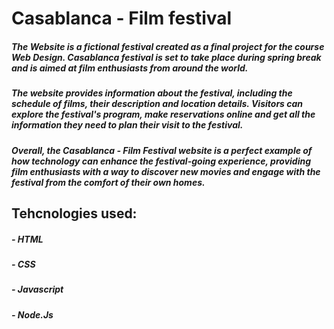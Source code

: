 <h1>      Casablanca - Film festival
<h5>     The Website is a fictional festival created as a final project for the course Web Design. Casablanca festival is set to take place during spring break and is aimed at film enthusiasts from around the world.

<h5>
        The website provides information about the festival, including the schedule of films, their description and location details. Visitors can explore the festival's program, make reservations online and get all the information they need to plan their visit to the festival.

<h5>Overall, the Casablanca - Film Festival website is a perfect example of how technology can enhance the festival-going experience, providing film enthusiasts with a way to discover new movies and engage with the festival from the comfort of their own homes.
<h2>      Tehcnologies used:
<h5>     - HTML
<h5>     - CSS
<h5>     - Javascript
<h5>     - Node.Js
